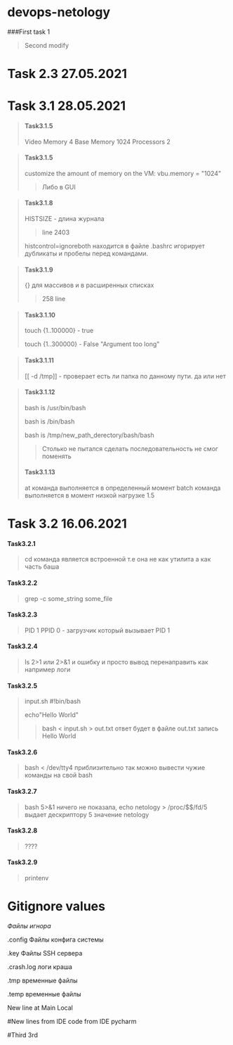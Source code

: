 # devops-netology
###First task 1
>Second modify

# Task 2.3 27.05.2021
>
# Task 3.1 28.05.2021
>#### Task3.1.5 
>Video Memory  4 
>Base Memory 1024 
>Processors 2
 
>#### Task3.1.5   
>customize the amount of memory on the VM:
>vbu.memory = "1024"
> >Либо в GUI

>#### Task3.1.8
> HISTSIZE - длина журнала
> > line 2403
>
>histcontrol=ignoreboth находится в файле .bashrc игорирует дубликаты и пробелы перед командами.
> 

>#### Task3.1.9
> {} для массивов и в расширенных списках
> > 258 line

>#### Task3.1.10
> touch {1..100000} - true
>
> touch {1..300000} - False "Argument too long"

>#### Task3.1.11
>[[ -d /tmp]] - проверает есть ли папка по данному пути. да или нет

>#### Task3.1.12 
> bash is /usr/bin/bash
> 
> bash is /bin/bash
> 
> bash is /tmp/new_path_derectory/bash/bash 
> 
> >Столько не пытался сделать последовательность не смог поменять
>#### Task3.1.13
> at команда выполняется в определенный момент
> batch команда выполняется в момент низкой нагрузке 1.5

# Task 3.2 16.06.2021
#### Task3.2.1
>cd команда является встроенной т.е она не как утилита а как часть баша
#### Task3.2.2
>grep -c some_string some_file 
#### Task3.2.3
>PID 1 PPID 0 - загрузчик который вызывает PID 1 
#### Task3.2.4
>ls 2>1 или 2>&1 и ошибку и просто вывод перенаправить как например логи
#### Task3.2.5
>input.sh #!bin/bash
> 
>echo"Hello World"
> 
 >>bash < input.sh > out.txt   ответ будет в файле out.txt запись Hello World
#### Task3.2.6
> bash < /dev/tty4  приблизительно так можно вывести чужие команды на свой bash
#### Task3.2.7
>bash 5>&1 ничего не показала, echo netology > /proc/$$/fd/5  выдает дескриптору 5 значение netology
#### Task3.2.8 
>????
#### Task3.2.9
>printenv







# Gitignore values
_Файлы игнора_ 

.config Файлы конфига системы

.key Файлы SSH сервера

.crash.log логи краша

.tmp временные файлы

.temp временные файлы

New line at Main Local

#New lines from IDE
code from IDE pycharm

#Third
3rd
